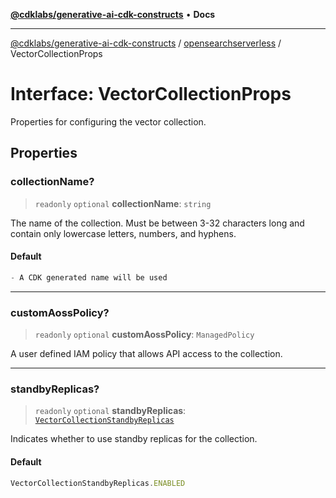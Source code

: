 [**@cdklabs/generative-ai-cdk-constructs**](../../../README.md) • **Docs**

***

[@cdklabs/generative-ai-cdk-constructs](../../../README.md) / [opensearchserverless](../README.md) / VectorCollectionProps

# Interface: VectorCollectionProps

Properties for configuring the vector collection.

## Properties

### collectionName?

> `readonly` `optional` **collectionName**: `string`

The name of the collection. Must be between 3-32 characters long and contain only
lowercase letters, numbers, and hyphens.

#### Default

```ts
- A CDK generated name will be used
```

***

### customAossPolicy?

> `readonly` `optional` **customAossPolicy**: `ManagedPolicy`

A user defined IAM policy that allows API access to the collection.

***

### standbyReplicas?

> `readonly` `optional` **standbyReplicas**: [`VectorCollectionStandbyReplicas`](../enumerations/VectorCollectionStandbyReplicas.md)

Indicates whether to use standby replicas for the collection.

#### Default

```ts
VectorCollectionStandbyReplicas.ENABLED
```
